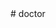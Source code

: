 <meta name="google-site-verification" content="ipVtD0LvfV81qh8Fr3obavztNKUUllAX0ZOTDJZvsNc" />
# doctor
